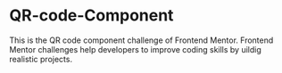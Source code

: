 # QR-code-Component
This is the QR code component challenge of Frontend Mentor. Frontend Mentor challenges help developers to improve coding skills by uildig realistic projects.
